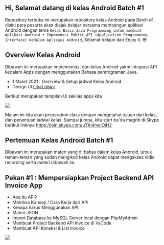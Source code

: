 ## Hi, Selamat datang di kelas Android Batch #1
Repository terbuka ini merupakan repository kelas Android pada Batch #1, disini para peserta akan diajak belajar bersama membangun aplikasi Android dengan tema `Kelas Basic Java Programming untuk membuat Aplikasi Android + Impemenasi Public API (Application Programming Interface) kedalam Aplikasi Android`, Selamat belajar dan Enjoy it. 😎

## Overview Kelas Android
Dibawah ini merupakan implementasi dari kelas Android yakni integrasi API kedalam Apps dengan menggunakan Bahasa pemrograman Java.

* 1 Maret 2021 : Overview & Setup jadwal Kelas Android
* Design UI <a href="https://www.figma.com/file/ewRJQAf9Es7pDG5HqKfWfp/Project-Invoice-App?node-id=0%3A1">Lihat disini</a>

Berikut merupakan tampilan UI sekilas apps kita

<img src="https://github.com/eljitech/kelasandroid/blob/master/capture/snapshot/Peek%202021-03-01%2017-33.gif"/>

Malam ini kita akan preparation class dengan mengetahui tujuan dari kelas, dan penentuan jadwal kelas. Sampai jumpa, kita start ba'da magrib di Skype berikut linknya https://join.skype.com/uTKi4melOiH2

## Pertemuan Kelas Android Batch #1
Dibawah ini merupakan materi yang di bahas dalam kelas Android, untuk teman-teman yang sudah mengikuti kelas Android dapat mengakses vidio recording serta materi dibawah ini.

## Pekan #1 : Mempersiapkan Project Backend API Invoice App
* Apa itu API?
* Membas Konsep / Cara Kerja dari API
* Kenapa harus Menggunakan API
* Materi JSON
* Import Database ke MySQL Server local dengan PhpMyAdmin
* Membuat Project Backend API Invoice di VsCode
* Membuat API Koneksi & List Invoice

<img src="https://github.com/eljitech/kelasandroid/blob/master/capture/screencapture/Screenshot%20from%202021-03-10%2007-30-18.png"/>